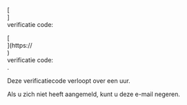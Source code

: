 [<br host>]<br action>verificatie code:<br code>

[<br host>](https://<br host>)<br action>verificatie code:<br code>.

Deze verificatiecode verloopt over een uur.

Als u zich niet heeft aangemeld, kunt u deze e-mail negeren.